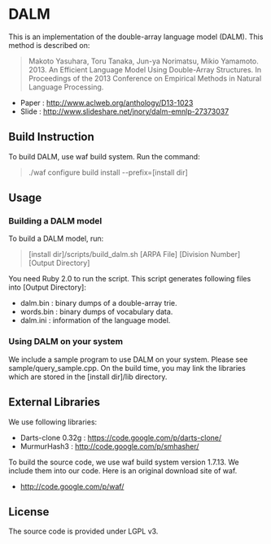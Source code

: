 # DALM

This is an implementation of the double-array language model (DALM).
This method is described on:
> Makoto Yasuhara, Toru Tanaka, Jun-ya Norimatsu, Mikio Yamamoto. 2013. An Efficient Language Model Using Double-Array Structures. In Proceedings of the 2013 Conference on Empirical Methods in Natural Language Processing.

* Paper : <http://www.aclweb.org/anthology/D13-1023>
* Slide : <http://www.slideshare.net/jnory/dalm-emnlp-27373037>

## Build Instruction
To build DALM, use waf build system.
Run the command:
> ./waf configure build install --prefix=[install dir]

## Usage
### Building a DALM model
To build a DALM model, run:
> [install dir]/scripts/build_dalm.sh [ARPA File] [Division Number] [Output Directory]

You need Ruby 2.0 to run the script.
This script generates following files into [Output Directory]:

* dalm.bin : binary dumps of a double-array trie.
* words.bin : binary dumps of vocabulary data.
* dalm.ini : information of the language model.

### Using DALM on your system
We include a sample program to use DALM on your system.
Please see sample/query_sample.cpp.
On the build time, you may link the libraries which are stored in the [install dir]/lib directory.

## External Libraries
We use following libraries:

* Darts-clone 0.32g : <https://code.google.com/p/darts-clone/>
* MurmurHash3 : <http://code.google.com/p/smhasher/>

To build the source code, we use waf build system version 1.7.13.
We include them into our code.
Here is an original download site of waf.

* <http://code.google.com/p/waf/>

## License
The source code is provided under LGPL v3.
